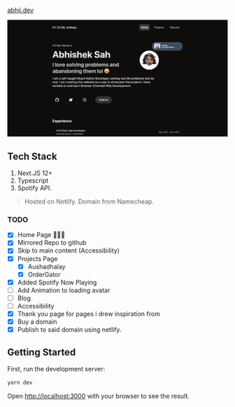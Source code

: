 <!--<a href="http://abhii.dev/" target="_blank">abhii.dev</a> -->
[abhii.dev](https://abhii.dev/)


![landing_page](assets/landing_page.png)

## Tech Stack

1. Next.JS 12+
2. Typescript
3. Spotify API.

> Hosted on Netlify.
> Domain from Namecheap.

### TODO

- [x] Home Page 🧑🏽‍💻
- [x] Mirrored Repo to github
- [x] Skip to main content (Accessibility)
- [x] Projects Page
  - [x] Aushadhalay
  - [x] OrderGator
- [x] Added Spotify Now Playing
- [ ] Add Animation to loading avatar
- [ ] Blog
- [ ] Accessibility
- [x] Thank you page for pages i drew inspiration from
- [x] Buy a domain
- [x] Publish to said domain using netlify.

## Getting Started

First, run the development server:

```bash
yarn dev
```

Open [http://localhost:3000](http://localhost:3000) with your browser to see the result.
